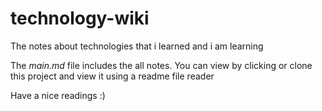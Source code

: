 # technology-wiki

The notes about technologies that i learned and i am learning

The _main.md_ file includes the all notes. You can view by clicking or clone this project and view it using a readme file reader

Have a nice readings :)
